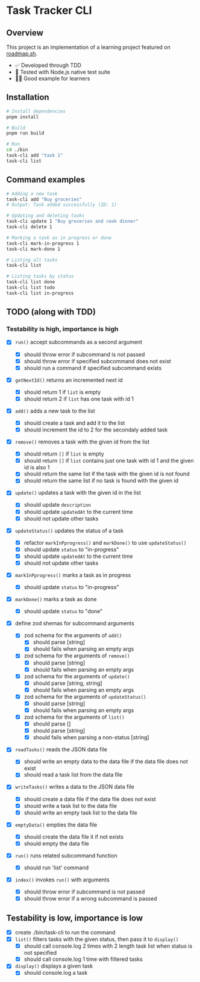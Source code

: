 # Task Tracker CLI

## Overview

This project is an implementation of a learning project featured on [roadmap.sh](https://roadmap.sh/projects/task-tracker).

- ✅ Developed through TDD
- 📝 Tested with Node.js native test suite
- 🧑‍🎓 Good example for learners

## Installation

```bash
# Install dependencies
pnpm install

# Build
pnpm run build

# Run
cd ./bin
task-cli add "task 1"
task-cli list
```

## Command examples

```bash
# Adding a new task
task-cli add "Buy groceries"
# Output: Task added successfully (ID: 1)

# Updating and deleting tasks
task-cli update 1 "Buy groceries and cook dinner"
task-cli delete 1

# Marking a task as in progress or done
task-cli mark-in-progress 1
task-cli mark-done 1

# Listing all tasks
task-cli list

# Listing tasks by status
task-cli list done
task-cli list todo
task-cli list in-progress
```

## TODO (along with TDD)

### Testability is high, importance is high

- [x] `run()` accept subcommands as a second argument

  - [x] should throw error if subcommand is not passed
  - [x] should throw error if specified subcommand does not exist
  - [x] should run a command if specified subcommand exists

- [x] `getNextId()` returns an incremented next id
  - [x] should return 1 if `list` is empty
  - [x] should return 2 if `list` has one task with id 1
- [x] `add()` adds a new task to the list
  - [x] should create a task and add it to the list
  - [x] should increment the id to 2 for the secondaly added task
- [x] `remove()` removes a task with the given id from the list
  - [x] should return `[]` if `list` is empty
  - [x] should return `[]` if `list` contains just one task with id 1 and the given id is also 1
  - [x] should return the same list if the task with the given id is not found
  - [x] should return the same list if no task is found with the given id
- [x] `update()` updates a task with the given id in the list
  - [x] should update `description`
  - [x] should update `updatedAt` to the current time
  - [x] should not update other tasks
- [x] `updateStatus()` updates the status of a task
  - [x] refactor `markInPprogress()` and `markDone()` to use `updateStatus()`
  - [x] should update `status` to "in-progress"
  - [x] should update `updatedAt` to the current time
  - [x] should not update other tasks
- [x] `markInPprogress()` marks a task as in progress
  - [x] should update `status` to "in-progress"
- [x] `markDone()` marks a task as done

  - [x] should update `status` to "done"

- [x] define zod shemas for subcommand arguments

  - [x] zod schema for the arguments of `add()`
    - [x] should parse [string]
    - [x] should fails when parsing an empty args
  - [x] zod schema for the arguments of `remove()`
    - [x] should parse [string]
    - [x] should fails when parsing an empty args
  - [x] zod schema for the arguments of `update()`
    - [x] should parse [string, string]
    - [x] should fails when parsing an empty args
  - [x] zod schema for the arguments of `updateStatus()`
    - [x] should parse [string]
    - [x] should fails when parsing an empty args
  - [x] zod schema for the arguments of `list()`
    - [x] should parse []
    - [x] should parse [string]
    - [x] should fails when parsing a non-status [string]

- [x] `readTasks()` reads the JSON data file
  - [x] should write an empty data to the data file if the data file does not exist
  - [x] should read a task list from the data file
- [x] `writeTasks()` writes a data to the JSON data file
  - [x] should create a data file if the data file does not exist
  - [x] should write a task list to the data file
  - [x] should write an empty task list to the data file
- [x] `emptyData()` empties the data file
  - [x] should create the data file it if not exists
  - [x] should empty the data file
- [x] `run()` runs related subcommand function
  - [x] should run 'list' command
- [x] `index()` invokes `run()` with arguments
  - [x] should throw error if subcommand is not passed
  - [x] should throw error if a wrong subcommand is passed

## Testability is low, importance is low

- [x] create ./bin/task-cli to run the command
- [x] `list()` filters tasks with the given status, then pass it to `display()`
  - [x] should call console.log 2 times with 2 length task list when status is not specified
  - [x] should call console.log 1 time with filtered tasks
- [x] `display()` displays a given task
  - [x] should console.log a task
